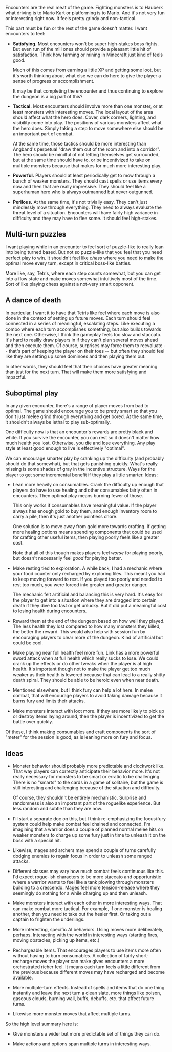 Encounters are the real meat of the game. Fighting monsters is to Hauberk what
driving is to Mario Kart or platforming is to Mario. And it's not very fun or
interesting right now. It feels pretty grindy and non-tactical.

This part must be fun or the rest of the game doesn't matter. I want encounters
to feel:

*   **Satisfying.** Most encounters won't be super high-stakes boss fights. But
    even run of the mill ones should provide a pleasant little hit of
    satisfaction. Think how farming or mining in Minecraft just kind of feels
    good.

    Much of this comes from earning a little XP and getting some loot, but it's
    worth thinking about what else we can do here to give the player a sense of
    progress or accomplishment.

    It may be that completing the encounter and thus continuing to explore the
    dungeon is a big part of this?

*   **Tactical.** Most encounters should involve more than one monster, or at
    least monsters with interesting moves. The local layout of the area should
    affect what the hero does. Cover, dark corners, lighting, and visibility 
    come into play. The positions of various monsters affect what the hero does.
    Simply taking a step to move somewhere else should be an important part of
    combat.

    At the same time, those tactics should be more interesting than Angband's
    perpetual "draw them out of the room and into a corridor". The hero should
    be mindful of not letting themselves get surrounded, but at the same time
    should have to, or be incentivized to take on multiple monsters because that
    makes for much more interesting play.

*   **Powerful.** Players should at least periodically get to mow through a
    bunch of weaker monsters. They should cast spells or use items every now
    and then that are really impressive. They should feel like a superhuman hero
    who is always outmanned but never outgunned.

*   **Perilous.** At the same time, it's not trivially easy. They can't just
    mindlessly mow through everything. They need to always evaluate the threat
    level of a situation. Encounters will have fairly high variance in
    difficulty and they may have to flee some. It should feel high-stakes.

## Multi-turn puzzles

I want playing while in an encounter to feel sort of puzzle-like to really lean
into being turned based. But not so puzzle-like that you feel that you need
perfect play to win. It shouldn't feel like *chess* where you need to make the
optimal move every turn, except in critical boss-like battles.

More like, say, Tetris, where each step counts somewhat, but you can get into a
flow state and make moves somewhat intuitively most of the time. Sort of like
playing chess against a not-very smart opponent.

## A dance of death

In particular, I want it to have that Tetris like feel where each move is also
done in the context of setting up future moves. Each turn should feel connected
in a series of meaningful, escalating steps. Like executing a combo where each
turn accomplishes something, but also builds towards the next one. Otherwise, I
think the gameplay feels too slow and staccato. It's hard to reallly draw
players in if they can't plan several moves ahead and then execute them. Of
course, surprises may force them to reevaluate -- that's part of keeping the
player on their toes -- but often they should feel like they are setting up some
dominoes and then playing them out.

In other words, they should feel that their choices have greater meaning than
just for the next turn. That will make them more satisfying and impactful.

## Suboptimal play

In any given encounter, there's a range of player moves from bad to optimal.
The game should encourage you to be pretty smart so that you don't just melee
grind through everything and get bored. At the same time, it shouldn't always
be lethal to play sub-optimally.

One difficulty now is that an encounter's rewards are pretty black and white.
If you survive the encounter, you can rest so it doesn't matter how much health
you lost. Otherwise, you die and lose everything. Any play style at least good
enough to live is effectively "optimal".

We can encourage smarter play by cranking up the difficulty (and probably should
do that somewhat), but that gets punishing quickly. What's really missing is
some shades of gray in the incentive structure. Ways for the player to get some
incremental benefit if they play a little smarter. Ideas:

*   Lean more heavily on consumables. Crank the difficulty up enough that
    players do have to use healing and other consumables fairly often in
    encounters. Then optimal play means burning fewer of those.

    This only works if consumables have meaningful value. If the player always
    has enough gold to buy them, and enough inventory room to carry a pile, then
    it's just another pointless chore.

    One solution is to move away from gold more towards crafting. If getting
    more healing potions means spending components that could be used for
    crafting other useful items, then playing poorly feels like a greater cost.

    Note that all of this though makes players feel *worse* for playing poorly,
    but doesn't necessarily feel *good* for playing better.

*   Make resting tied to exploration. A while back, I had a mechanic where your
    food counter only recharged by exploring tiles. This meant you had to keep
    moving forward to rest. If you played too poorly and needed to rest too
    much, you were forced into greater and greater danger.

    The mechanic felt artificial and balancing this is very hard. It's easy for
    the player to get into a situation where they are dragged into certain death
    if they dive too fast or get unlucky. But it did put a meaningful cost to
    losing health during encounters.

*   Reward them at the end of the dungeon based on how well they played. The
    less health they lost compared to how many monsters they killed, the better
    the reward. This would also help with session fun by encouraging players to
    clear more of the dungeon. Kind of artificial but could be cool.

*   Make playing near full health feel more fun. Link has a more powerful sword
    attack when at full health which really sucks to lose. We could crank up
    the effects or do other tweaks when the player is at high health. It's
    important though not to make the player get too much weaker as their health
    is lowered because that can lead to a really shitty death spiral. They
    should be able to be heroic even when near death.

*   Mentioned elsewhere, but I think fury can help a lot here. In melee combat,
    that will encourage players to avoid taking damage because it burns fury
    and limits their attacks.

*   Make monsters interact with loot more. If they are more likely to pick up
    or destroy items laying around, then the player is incentivized to get the
    battle over quickly.

Of these, I think making consumables and craft components the sort of "meter"
for the session is good, as is leaning more on fury and focus.

## Ideas

*   Monster behavior should probably more predictable and clockwork like. That
    way players can correctly anticipate their behavior more. It's not really
    necessary for monsters to be smart or erratic to be challenging. There is no
    "smarts" to the cards in a game of solitaire, but the game is still
    interesting and challenging because of the situation and difficulty.

    Of course, they shouldn't be entirely mechanistic. Surprise and randomness
    is also an important part of the roguelike experience. But less random and
    subtle than they are now.

*   I'll start a separate doc on this, but I think re-emphasizing the focus/fury
    system could help make combat feel chained and connected. I'm imagining that
    a warrior does a couple of planned normal melee hits on weaker monsters to
    charge up some fury just in time to unleash it on the boss with a special
    hit.

*   Likewise, mages and archers may spend a couple of turns carefully dodging
    enemies to regain focus in order to unleash some ranged attacks.

*   Different classes may vary how much combat feels continuous like this. I'd
    expect rogue-ish characters to be more staccato and opportunistic where a
    warrior wants to feel like a tank plowing through monsters building to a
    crescendo. Mages feel more tension-release where they seemingly do nothing
    for a while charging up and then unleash.

*   Make monsters interact with each other in more interesting ways. That can
    make combat more tactical. For example, if one monster is healing another,
    then you need to take out the healer first. Or taking out a captain to
    frighten the underlings.

*   More interesting, specific AI behaviors. Using moves more deliberately,
    perhaps. Interacting with the world in interesting ways (starting fires,
    moving obstacles, picking up items, etc.)

*   Rechargeable items. That encourages players to use items more often without
    having to burn consumables. A collection of fairly short-recharge moves the
    player can make gives encounters a more orchestrated richer feel. It means
    each turn feels a little different from the previous because different
    moves may have recharged and become available.    

*   More multiple-turn effects. Instead of spells and items that do one thing
    instantly and leave the next turn a clean slate, more things like poison,
    gaseous clouds, burning wall, buffs, debuffs, etc. that affect future turns.

*   Likewise more monster moves that affect multiple turns.

So the high level summary here is:

*   Give monsters a wider but more predictable set of things they can do.

*   Make actions and options span multiple turns in interesting ways.
